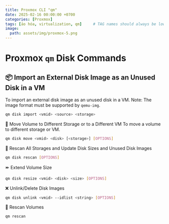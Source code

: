 ```yaml
---
title: Proxmox CLI "qm"
date: 2025-02-16 00:00:00 +0700
categories: [Proxmox]
tags: [ảo hóa, virtualization, qm]     # TAG names should always be lowercase
image:
  path: assets/img/proxmox-5.png
---
```

# Proxmox `qm` Disk Commands

## 📦 Import an External Disk Image as an Unused Disk in a VM
To import an external disk image as an unused disk in a VM. Note: The image format must be supported by `qemu-img`.

```sh
qm disk import <vmid> <source> <storage>
```
🧳 Move Volume to Different Storage or to a Different VM
To move a volume to different storage or VM.
```sh
qm disk move <vmid> <disk> [<storage>] [OPTIONS]
```
🔄 Rescan All Storages and Update Disk Sizes and Unused Disk Images
```sh
qm disk rescan [OPTIONS]
```
⏩ Extend Volume Size
```sh
qm disk resize <vmid> <disk> <size> [OPTIONS]
```
❌ Unlink/Delete Disk Images
```sh
qm disk unlink <vmid> --idlist <string> [OPTIONS]
```
🔄 Rescan Volumes
```sh
qm rescan
```